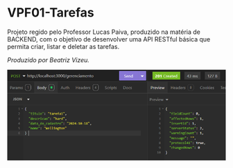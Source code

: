 # VPF01-Tarefas

Projeto regido pelo Professor Lucas Paiva, produzido na matéria de BACKEND, com o objetivo de desenvolver uma API RESTful básica que permita criar, listar e deletar as tarefas.

_Produzido por Beatriz Vizeu._


![insomnia](./Capturar.PNG)